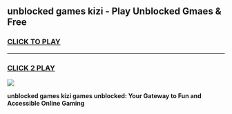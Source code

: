 
## unblocked games kizi - Play Unblocked Gmaes & Free
<h3>
<a href="https://premium.freeplayer.one?title=unblocked_games_kizi&ref=19F">CLICK TO PLAY</a></h3>
<hr>

<h3>
<a href="https://premium.freeplayer.one?title=unblocked_games_kizi&ref=19F">CLICK 2 PLAY</a>
  
</h3>

<a href="https://premium.freeplayer.one?title=unblocked_games_kizi&ref=19F/"><img src="https://clearcache.store/games.png"></a>


**unblocked games kizi games unblocked: Your Gateway to Fun and Accessible Online Gaming**
